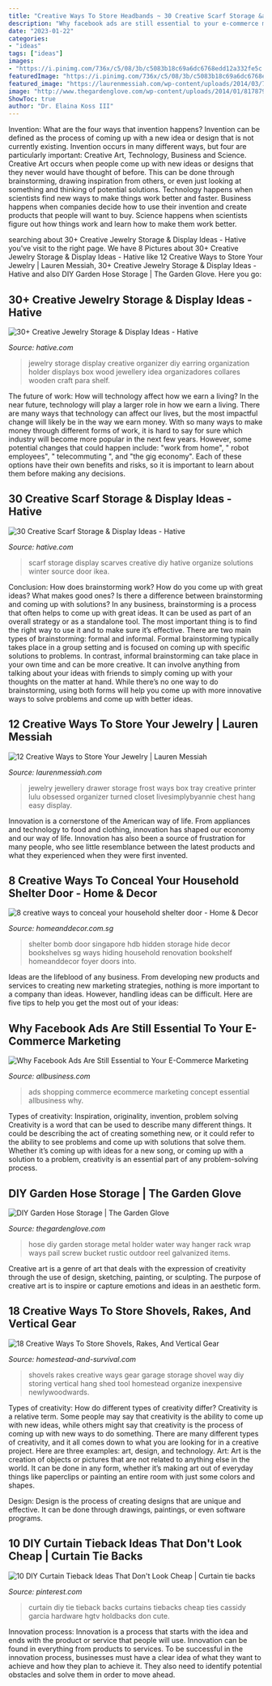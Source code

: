 ```yaml
---
title: "Creative Ways To Store Headbands ~ 30 Creative Scarf Storage &amp; Display Ideas"
description: "Why facebook ads are still essential to your e-commerce marketing"
date: "2023-01-22"
categories:
- "ideas"
tags: ["ideas"]
images:
- "https://i.pinimg.com/736x/c5/08/3b/c5083b18c69a6dc6768edd12a332fe5c.jpg"
featuredImage: "https://i.pinimg.com/736x/c5/08/3b/c5083b18c69a6dc6768edd12a332fe5c.jpg"
featured_image: "https://laurenmessiah.com/wp-content/uploads/2014/03/79b0465be3b77788321e64ff08ce6b01.jpg"
image: "http://www.thegardenglove.com/wp-content/uploads/2014/01/817879dbc0fa283277f09f555e968f8e.jpg"
ShowToc: true
author: "Dr. Elaina Koss III"
---
```



Invention: What are the four ways that invention happens?
Invention can be defined as the process of coming up with a new idea or design that is not currently existing. Invention occurs in many different ways, but four are particularly important: Creative Art, Technology, Business and Science. 
Creative Art occurs when people come up with new ideas or designs that they never would have thought of before. This can be done through brainstorming, drawing inspiration from others, or even just looking at something and thinking of potential solutions. Technology happens when scientists find new ways to make things work better and faster. Business happens when companies decide how to use their invention and create products that people will want to buy. Science happens when scientists figure out how things work and learn how to make them work better.

	

		
searching about 30+ Creative Jewelry Storage &amp; Display Ideas - Hative you've visit to the right page. We have 8 Pictures about 30+ Creative Jewelry Storage &amp; Display Ideas - Hative like 12 Creative Ways to Store Your Jewelry | Lauren Messiah, 30+ Creative Jewelry Storage &amp; Display Ideas - Hative and also DIY Garden Hose Storage | The Garden Glove. Here you go:
		
    
## 30+ Creative Jewelry Storage &amp; Display Ideas - Hative

<img loading=lazy src="https://hative.com/wp-content/uploads/2015/01/jewelry-storage-display-ideas/25-jewelry-storage-display-ideas.jpg" onerror="this.onerror=null;this.src='https://tse3.mm.bing.net/th?id=OIP.2d8TlFESoVRosgNBgj1dKQHaJ4&amp;pid=15.1';" alt="30+ Creative Jewelry Storage &amp; Display Ideas - Hative">

_Source: hative.com_

>jewelry storage display creative organizer diy earring organization holder displays box wood jewellery idea organizadores collares wooden craft para shelf. 

	

The future of work: How will technology affect how we earn a living?
In the near future, technology will play a larger role in how we earn a living. There are many ways that technology can affect our lives, but the most impactful change will likely be in the way we earn money. With so many ways to make money through different forms of work, it is hard to say for sure which industry will become more popular in the next few years. However, some potential changes that could happen include: 
"work from home", " robot employees", " telecommuting ", and "the gig economy". Each of these options have their own benefits and risks, so it is important to learn about them before making any decisions.

    
## 30 Creative Scarf Storage &amp; Display Ideas - Hative

<img loading=lazy src="https://hative.com/wp-content/uploads/2015/03/scarf-storage-ideas/8-creative-scarf-storage-and-display-ideas.jpg" onerror="this.onerror=null;this.src='https://tse2.mm.bing.net/th?id=OIP.VxtoHmT8yAsU2VGSO3clRwHaLG&amp;pid=15.1';" alt="30 Creative Scarf Storage &amp; Display Ideas - Hative">

_Source: hative.com_

>scarf storage display scarves creative diy hative organize solutions winter source door ikea. 

	

Conclusion: How does brainstorming work? How do you come up with great ideas? What makes good ones? Is there a difference between brainstorming and coming up with solutions?
In any business, brainstorming is a process that often helps to come up with great ideas. It can be used as part of an overall strategy or as a standalone tool. The most important thing is to find the right way to use it and to make sure it’s effective. There are two main types of brainstorming: formal and informal. Formal brainstorming typically takes place in a group setting and is focused on coming up with specific solutions to problems. In contrast, informal brainstorming can take place in your own time and can be more creative. It can involve anything from talking about your ideas with friends to simply coming up with your thoughts on the matter at hand. While there’s no one way to do brainstorming, using both forms will help you come up with more innovative ways to solve problems and come up with better ideas.

    
## 12 Creative Ways To Store Your Jewelry | Lauren Messiah

<img loading=lazy src="https://laurenmessiah.com/wp-content/uploads/2014/03/79b0465be3b77788321e64ff08ce6b01.jpg" onerror="this.onerror=null;this.src='https://tse1.mm.bing.net/th?id=OIP.l-6KvpkZfioUjPUaMRWa_gHaLH&amp;pid=15.1';" alt="12 Creative Ways to Store Your Jewelry | Lauren Messiah">

_Source: laurenmessiah.com_

>jewelry jewellery drawer storage frost ways box tray creative printer lulu obsessed organizer turned closet livesimplybyannie chest hang easy display. 

	

Innovation is a cornerstone of the American way of life. From appliances and technology to food and clothing, innovation has shaped our economy and our way of life. Innovation has also been a source of frustration for many people, who see little resemblance between the latest products and what they experienced when they were first invented.

    
## 8 Creative Ways To Conceal Your Household Shelter Door - Home &amp; Decor

<img loading=lazy src="https://media.homeanddecor.com.sg/public/2020/03/Dec-2017-Shoe-cabinet-hiroaki-matsuyama.jpg" onerror="this.onerror=null;this.src='https://tse1.mm.bing.net/th?id=OIP.tNoJ2Eer8snF8s7w58lE6AHaK-&amp;pid=15.1';" alt="8 creative ways to conceal your household shelter door - Home &amp; Decor">

_Source: homeanddecor.com.sg_

>shelter bomb door singapore hdb hidden storage hide decor bookshelves sg ways hiding household renovation bookshelf homeanddecor foyer doors into. 

	

Ideas are the lifeblood of any business. From developing new products and services to creating new marketing strategies, nothing is more important to a company than ideas. However, handling ideas can be difficult. Here are five tips to help you get the most out of your ideas:

    
## Why Facebook Ads Are Still Essential To Your E-Commerce Marketing

<img loading=lazy src="https://www.allbusiness.com/asset/2018/07/online-shopping-concept.jpg" onerror="this.onerror=null;this.src='https://tse1.mm.bing.net/th?id=OIP.SgT7wchhmrJ86JbiQvE9YgHaE7&amp;pid=15.1';" alt="Why Facebook Ads Are Still Essential to Your E-Commerce Marketing">

_Source: allbusiness.com_

>ads shopping commerce ecommerce marketing concept essential allbusiness why. 

	

Types of creativity: Inspiration, originality, invention, problem solving
Creativity is a word that can be used to describe many different things. It could be describing the act of creating something new, or it could refer to the ability to see problems and come up with solutions that solve them. Whether it’s coming up with ideas for a new song, or coming up with a solution to a problem, creativity is an essential part of any problem-solving process.

    
## DIY Garden Hose Storage | The Garden Glove

<img loading=lazy src="http://www.thegardenglove.com/wp-content/uploads/2014/01/817879dbc0fa283277f09f555e968f8e.jpg" onerror="this.onerror=null;this.src='https://tse3.mm.bing.net/th?id=OIP.ZTiPnZg-pEjKIzQxyqlPngHaJ4&amp;pid=15.1';" alt="DIY Garden Hose Storage | The Garden Glove">

_Source: thegardenglove.com_

>hose diy garden storage metal holder water way hanger rack wrap ways pail screw bucket rustic outdoor reel galvanized items. 

	

Creative art is a genre of art that deals with the expression of creativity through the use of design, sketching, painting, or sculpting. The purpose of creative art is to inspire or capture emotions and ideas in an aesthetic form.

    
## 18 Creative Ways To Store Shovels, Rakes, And Vertical Gear

<img loading=lazy src="http://homestead-and-survival.com/wp-content/uploads/2016/02/6-creative-ways-to-store-shovels-rakes-and-vetical-gear.jpg" onerror="this.onerror=null;this.src='https://tse3.mm.bing.net/th?id=OIP.pynGHxHtRjK33QnM_DAcDwHaLI&amp;pid=15.1';" alt="18 Creative Ways To Store Shovels, Rakes, And Vertical Gear">

_Source: homestead-and-survival.com_

>shovels rakes creative ways gear garage storage shovel way diy storing vertical hang shed tool homestead organize inexpensive newlywoodwards. 

	

Types of creativity: How do different types of creativity differ?
Creativity is a relative term. Some people may say that creativity is the ability to come up with new ideas, while others might say that creativity is the process of coming up with new ways to do something. There are many different types of creativity, and it all comes down to what you are looking for in a creative project. Here are three examples: art, design, and technology.
Art: Art is the creation of objects or pictures that are not related to anything else in the world. It can be done in any form, whether it’s making art out of everyday things like paperclips or painting an entire room with just some colors and shapes.

Design: Design is the process of creating designs that are unique and effective. It can be done through drawings, paintings, or even software programs.

    
## 10 DIY Curtain Tieback Ideas That Don&#039;t Look Cheap | Curtain Tie Backs

<img loading=lazy src="https://i.pinimg.com/736x/c5/08/3b/c5083b18c69a6dc6768edd12a332fe5c.jpg" onerror="this.onerror=null;this.src='https://tse4.mm.bing.net/th?id=OIP.C2eiDR6wfeZCC0MulmwPCgHaLH&amp;pid=15.1';" alt="10 DIY Curtain Tieback Ideas That Don&#039;t Look Cheap | Curtain tie backs">

_Source: pinterest.com_

>curtain diy tie tieback backs curtains tiebacks cheap ties cassidy garcia hardware hgtv holdbacks don cute. 

	

Innovation process:
Innovation is a process that starts with the idea and ends with the product or service that people will use. Innovation can be found in everything from products to services. To be successful in the innovation process, businesses must have a clear idea of what they want to achieve and how they plan to achieve it. They also need to identify potential obstacles and solve them in order to move ahead.

